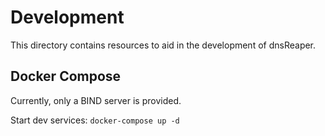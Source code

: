 # Development
This directory contains resources to aid in the development of dnsReaper.

## Docker Compose
Currently, only a BIND server is provided.

Start dev services:
`docker-compose up -d`